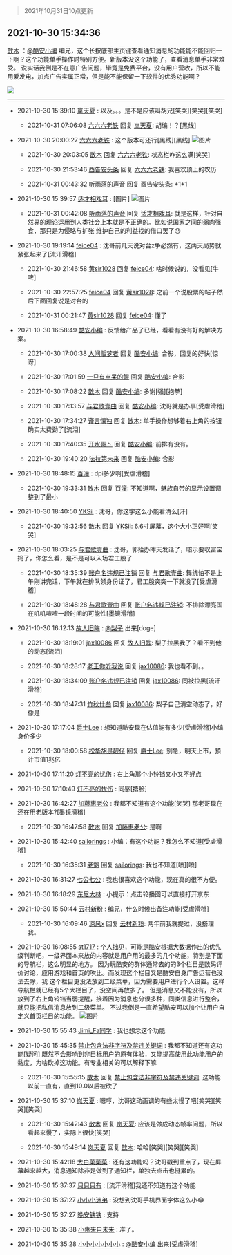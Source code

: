 > 2021年10月31日10点更新
<link rel="stylesheet" href="https://cdn.jsdelivr.net/gh/taotie6/sampleJSON@main/css/photo_show.css">
<meta name="referrer" content="no-referrer" />


 ## 2021-10-30 15:34:36 

 [㪚木](https://www.coolapk.com/feed/31071418?shareKey=ZDAzMWU5NjEwZjM3NjE3Y2ZiNWY~) ：<a class="feed-link-uname" href="/u/酷安小编">@酷安小编</a> 编兄，这个长按底部主页键查看通知消息的功能能不能回归一下啊？这个功能单手操作时特别方便。新版本没这个功能了，查看消息单手非常难受。
说实话我倒是不在意广告问题，毕竟是免费平台，没有用户营收，所以不能用爱发电，加点广告实属正常，但是能不能保留一下软件的优秀功能啊？ 

<div class="album">
<img class="img-item" src="https://image.coolapk.com/feed/2021/1030/15/1081091_3112f97e_9271_002@648x1404.gif" />
</div>

 ------- 

- 2021-10-30 15:39:10 [岚天夏](uid=1974131) : 以及。。。是不是应该叫胡兄[笑哭][笑哭][笑哭] 

    - 2021-10-31 07:06:08 [六六六老铁](uid=1165265) 回复 [岚天夏](uid=1974131): 胡编！？[黑线] 

- 2021-10-30 20:00:27 [六六六老铁](uid=1165265) : 这个版本可还行[黑线][黑线] ![图片](https://image.coolapk.com/feed/2021/1030/20/1165265_5226_1479@1080x2160.jpg)

    - 2021-10-30 20:03:05 [㪚木](uid=1081091) 回复 [六六六老铁](uid=1165265): 状态栏咋这么满[笑哭] 

    - 2021-10-30 21:53:46 [酉告安头条](uid=973354) 回复 [六六六老铁](uid=1165265): 我喜欢顶上的农历 

    - 2021-10-31 00:43:32 [听雨落的声音](uid=3650984) 回复 [酉告安头条](uid=973354): +1+1 

- 2021-10-30 15:39:57 [适才相戏耳](uid=2363272) : [图片] ![图片](https://image.coolapk.com/feed/2021/1030/15/2363272_32548e7a_9596_3144@720x14922.jpeg)

    - 2021-10-31 00:42:08 [听雨落的声音](uid=3650984) 回复 [适才相戏耳](uid=2363272): 就是这样，针对自然界的理论运用到人类社会上本就是不正确的。比如说国家之间的弱肉强食，那只是为侵略与扩张 维护自己的利益找的借口罢了😓 

- 2021-10-30 19:19:14 [feice04](uid=2196306) : 沈哥前几天说对台z争必然有，这两天局势就紧张起来了[流汗滑稽] 

    - 2021-10-30 21:46:58 [黄sir1028](uid=905870) 回复 [feice04](uid=2196306): 啥时候说的，没看见[牛啤] 

    - 2021-10-30 22:57:25 [feice04](uid=2196306) 回复 [黄sir1028](uid=905870): 之前一个说股票的帖子然后下面回复说是对台的 

    - 2021-10-31 00:21:47 [黄sir1028](uid=905870) 回复 [feice04](uid=2196306): 懂了 

- 2021-10-30 16:58:49 [酷安小编](uid=12202) : 反馈给产品了已经，看看有没有好的解决方案。 

    - 2021-10-30 17:00:38 [人间贩梦者](uid=2446972) 回复 [酷安小编](uid=12202): 合影，回复的好快[惊讶] 

    - 2021-10-30 17:01:59 [一只有点呆的鲲](uid=5597843) 回复 [酷安小编](uid=12202): 合影 

    - 2021-10-30 17:08:22 [㪚木](uid=1081091) 回复 [酷安小编](uid=12202): 多谢[强][抱拳] 

    - 2021-10-30 17:13:57 [与君歌壹曲](uid=1115264) 回复 [酷安小编](uid=12202): 沈哥就是办事[受虐滑稽] 

    - 2021-10-30 17:34:27 [谨言慎独](uid=6068957) 回复 [㪚木](uid=1081091): 单手操作想够着右上角的按钮确实太费劲了[流泪] 

    - 2021-10-30 17:40:35 [开水哥丶](uid=608451) 回复 [酷安小编](uid=12202): 前排有没有。 

    - 2021-10-30 19:40:20 [法拉第未来](uid=1106134) 回复 [酷安小编](uid=12202): 合影 

- 2021-10-30 18:48:15 [百潼](uid=3160261) : dpi多少啊[受虐滑稽] 

    - 2021-10-30 19:33:31 [㪚木](uid=1081091) 回复 [百潼](uid=3160261): 不知道啊，魅族自带的显示设置调整到了最小 

- 2021-10-30 18:40:50 [YKSii](uid=2291498) : 沈哥，你这字这么小能看清么[汗] 

    - 2021-10-30 19:32:56 [㪚木](uid=1081091) 回复 [YKSii](uid=2291498): 6.6寸屏幕，这个大小正好啊[笑哭] 

- 2021-10-30 18:03:25 [与君歌壹曲](uid=1115264) : 沈哥，郭抬办昨天发话了，暗示要収富宝捣了，你怎么看，是不是可以入场君工股了 

    - 2021-10-30 18:35:39 [账户名违规已注销](uid=1039732) 回复 [与君歌壹曲](uid=1115264): 舞统怕不是上午刚讲完话，下午就在排队领身份证了，君工股突突一下就没了[受虐滑稽] 

    - 2021-10-30 18:48:28 [与君歌壹曲](uid=1115264) 回复 [账户名违规已注销](uid=1039732): 不排除漂亮国在叽叽喳喳一段时间的可能性[墨镜滑稽] 

- 2021-10-30 16:12:13 [故人旧眸](uid=5481001) : <a class="feed-link-uname" href="/u/梨子">@梨子</a> 出来[doge] 

    - 2021-10-30 18:19:01 [jax10086](uid=797822) 回复 [故人旧眸](uid=5481001): 梨子拉黑我了？看不到他的动态[流泪] 

    - 2021-10-30 18:28:17 [老王你听我说](uid=796362) 回复 [jax10086](uid=797822): 我也看不到。。 

    - 2021-10-30 18:34:09 [账户名违规已注销](uid=1039732) 回复 [jax10086](uid=797822): 同被拉黑[流汗滑稽] 

    - 2021-10-30 18:47:31 [竹秋什叁](uid=2319428) 回复 [jax10086](uid=797822): 梨子自己清空动态了，好像是 

- 2021-10-30 17:17:04 [爵士Lee](uid=811595) : 想知道酷安现在估值能有多少[受虐滑稽]小编身价多少 

    - 2021-10-30 18:00:58 [松华胡是靓仔](uid=692318) 回复 [爵士Lee](uid=811595): 别急，明天上市，预计市值1兆亿 

- 2021-10-30 17:11:20 [灯不亮的忧伤](uid=2715037) : 右上角那个小铃铛又小又不好点 

- 2021-10-30 17:10:49 [灯不亮的忧伤](uid=2715037) : 同感[捂脸] 

- 2021-10-30 16:42:27 [加藤惠老公](uid=1266680) : 我都不知道有这个功能[笑哭]
那老哥现在还在用老版本?[墨镜滑稽] 

    - 2021-10-30 16:47:58 [㪚木](uid=1081091) 回复 [加藤惠老公](uid=1266680): 是啊 

- 2021-10-30 15:42:40 [sailorings](uid=157031) : 小编：有这个功能？我怎么不知道[受虐滑稽] 

    - 2021-10-30 16:35:31 [老魁](uid=1703096) 回复 [sailorings](uid=157031): 我也不知道[喷][喷] 

- 2021-10-30 16:31:27 [七公七公](uid=1763604) : 我也很喜欢这个功能，现在真的很不方便。 

- 2021-10-30 16:18:29 [东尼大林](uid=1612569) : 小提示：点击轮播图可以直接打开京东 

- 2021-10-30 15:50:44 [云村新粉](uid=809098) : 编兄，什么时候出备注功能[受虐滑稽] 

    - 2021-10-30 16:09:46 [凉风x](uid=1300277) 回复 [云村新粉](uid=809098): 两年前我就提过，没搭理我。 

- 2021-10-30 16:08:55 [st1717](uid=1303467) : 个人拙见，可能是酷安根据大数据作出的优先级判断吧，一级界面本来放的内容就是用户用的最多的几个功能，特别是下面的导航栏，这么明显的地方。
因为玩酷安的群体通常去的的3个栏目是数码评价讨论，应用游戏和首页的吹比。而发现这个栏目又是酷安自身广告运营也没法去除<!--break-->，我 这个栏目更没法放到二级菜单，因为需要用户进行个人设置。这样导航栏就已经有5个大栏目了，没空间再放多了。
但是消息又不能没有，所以放到了右上角铃铛当弱提醒，接着因为消息也分很多种，同类信息进行整合，就只能把私信消息放到二级菜单。
不过我倒是一直希望酷安可以加个让用户自定义首页栏目的功能。 ![图片](https://image.coolapk.com/feed/2021/0304/12/1617480_3b28f1a0_0426_9943@200x356.gif)

- 2021-10-30 15:55:43 [Jimi_Fa同学](uid=658442) : 我也想念这个功能 

- 2021-10-30 15:45:35 [禁止包含法非字符及禁违关键词](uid=568901) : 我都不知道还有这功能[疑问]  既然不会影响到非目标用户的原有体验，又能提高使用此功能用户的黏度，为啥砍掉这功能。有专业相关的可以解释下嘛 

    - 2021-10-30 15:55:15 [㪚木](uid=1081091) 回复 [禁止包含法非字符及禁违关键词](uid=568901): 这功能以前一直有，直到10.0以后被砍了 

- 2021-10-30 15:37:10 [岚天夏](uid=1974131) : 嗯哼，沈哥这动画调的有些太慢了吧[笑哭][笑哭][笑哭] 

    - 2021-10-30 15:42:43 [㪚木](uid=1081091) 回复 [岚天夏](uid=1974131): 应该是做成动态帧率问题，所以看起来慢了，实际上很快[笑哭] 

    - 2021-10-30 15:49:14 [岚天夏](uid=1974131) 回复 [㪚木](uid=1081091): 哈哈[笑哭][笑哭][笑哭] 

- 2021-10-30 15:42:18 [大白菜菜菜](uid=2081020) : 还有这功能吗？沈哥戳到重点了，现在屏幕越来越大，消息通知除非是做到了通知栏，单独去点击也挺累的。 

- 2021-10-30 15:37:37 [只只只有](uid=2467028) : [流汗滑稽]我还不知道有这个功能 

- 2021-10-30 15:37:27 [小小小迷弟](uid=1846299) : 没想到沈哥手机界面字体这么小😂 

- 2021-10-30 15:37:27 [晚安铁铁](uid=2870621) : 支持 

- 2021-10-30 15:35:38 [小惠来自未来](uid=847097) : 准了。 

- 2021-10-30 15:35:28 [小小小小小小小](uid=3014404) : <a class="feed-link-uname" href="/u/酷安小编">@酷安小编</a> 出来[受虐滑稽] 

